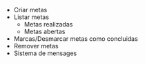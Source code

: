 - Criar metas
- Listar metas
    - Metas realizadas
    - Metas abertas
- Marcas/Desmarcar metas como concluidas
- Remover metas
- Sistema de mensages